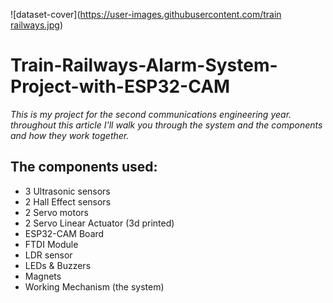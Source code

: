 ![dataset-cover]([https://user-images.githubusercontent.com/train railways.jpg](https://github.com/MuhammadNaeim/Train-Railways-Alarm-System-Project-with-ESP32-CAM/blob/b893890cb714daced5a9add7b477cb5cad19ba58/train%20railways.jpg))
# Train-Railways-Alarm-System-Project-with-ESP32-CAM
*This is my project for the second communications engineering year. throughout this article I'll walk you through the system and the components and how they work together.*

## The components used:
- 3 Ultrasonic sensors
- 2 Hall Effect sensors
- 2 Servo motors
- 2 Servo Linear Actuator (3d printed)
- ESP32-CAM Board
- FTDI Module
- LDR sensor
- LEDs & Buzzers
- Magnets
- Working Mechanism (the system)
